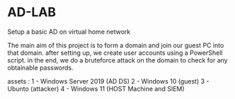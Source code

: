 # AD-LAB
Setup a basic AD on virtual home network

The main aim of this project is to form a domain and join our guest PC into that domain. after setting up, we create user accounts using a PowerShell script. in the end, we do a bruteforce attack on the domain to check for any obtainable passwords. 

assets :
1 - Windows Server 2019 (AD DS)
2 - Windows 10 (guest)
3 - Ubunto (attacker)
4 - Windows 11 (HOST Machine and SIEM)
